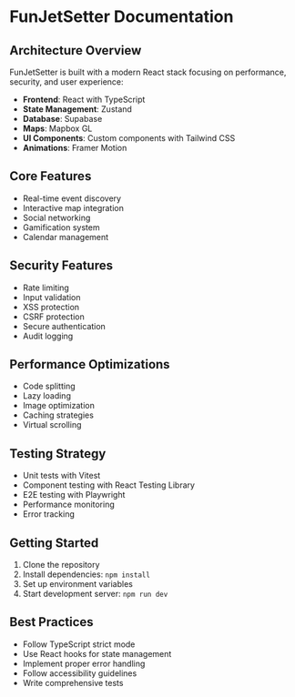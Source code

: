 # FunJetSetter Documentation

## Architecture Overview

FunJetSetter is built with a modern React stack focusing on performance, security, and user experience:

- **Frontend**: React with TypeScript
- **State Management**: Zustand
- **Database**: Supabase
- **Maps**: Mapbox GL
- **UI Components**: Custom components with Tailwind CSS
- **Animations**: Framer Motion

## Core Features

- Real-time event discovery
- Interactive map integration
- Social networking
- Gamification system
- Calendar management

## Security Features

- Rate limiting
- Input validation
- XSS protection
- CSRF protection
- Secure authentication
- Audit logging

## Performance Optimizations

- Code splitting
- Lazy loading
- Image optimization
- Caching strategies
- Virtual scrolling

## Testing Strategy

- Unit tests with Vitest
- Component testing with React Testing Library
- E2E testing with Playwright
- Performance monitoring
- Error tracking

## Getting Started

1. Clone the repository
2. Install dependencies: `npm install`
3. Set up environment variables
4. Start development server: `npm run dev`

## Best Practices

- Follow TypeScript strict mode
- Use React hooks for state management
- Implement proper error handling
- Follow accessibility guidelines
- Write comprehensive tests